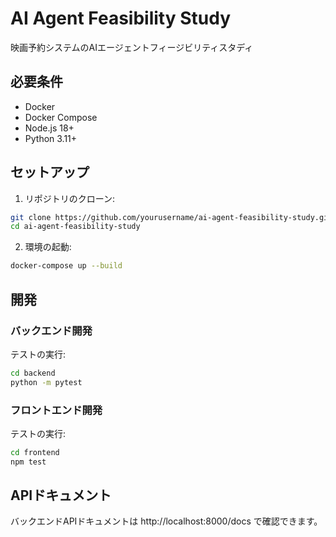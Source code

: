 # AI Agent Feasibility Study

映画予約システムのAIエージェントフィージビリティスタディ

## 必要条件

- Docker
- Docker Compose
- Node.js 18+
- Python 3.11+

## セットアップ

1. リポジトリのクローン:
```bash
git clone https://github.com/yourusername/ai-agent-feasibility-study.git
cd ai-agent-feasibility-study
```

2. 環境の起動:
```bash
docker-compose up --build
```

## 開発

### バックエンド開発

テストの実行:
```bash
cd backend
python -m pytest
```

### フロントエンド開発

テストの実行:
```bash
cd frontend
npm test
```

## APIドキュメント

バックエンドAPIドキュメントは http://localhost:8000/docs で確認できます。

